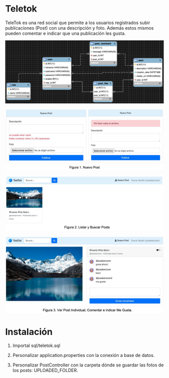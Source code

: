 Teletok
=============
TeleTok es una red social que permite a los usuarios registrados subir publicaciones (Post) con una descripción y foto. Además estos mismos pueden comentar e indicar que una publicación les gusta.

![alt text](https://github.com/josebarturen/teletok/blob/master/src/main/resources/static/img/portal1.png?raw=true)

![alt text](https://github.com/josebarturen/teletok/blob/master/src/main/resources/static/img/portal2.png?raw=true)

![alt text](https://github.com/josebarturen/teletok/blob/master/src/main/resources/static/img/portal3.png?raw=true)

![alt text](https://github.com/josebarturen/teletok/blob/master/src/main/resources/static/img/portal4.png?raw=true)

Instalación
===============

1. Importal sql/teletok.sql

2. Personalizar application.properties con la conexión a base de datos.

3. Personalizar PostController con la carpeta dónde se guardar las fotos de los posts: UPLOADED_FOLDER.  
